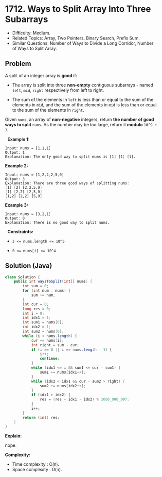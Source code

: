 # 1712. Ways to Split Array Into Three Subarrays

- Difficulty: Medium.
- Related Topics: Array, Two Pointers, Binary Search, Prefix Sum.
- Similar Questions: Number of Ways to Divide a Long Corridor, Number of Ways to Split Array.

## Problem

A split of an integer array is **good** if:


	
- The array is split into three **non-empty** contiguous subarrays - named ```left```, ```mid```, ```right``` respectively from left to right.
	
- The sum of the elements in ```left``` is less than or equal to the sum of the elements in ```mid```, and the sum of the elements in ```mid``` is less than or equal to the sum of the elements in ```right```.


Given ```nums```, an array of **non-negative** integers, return **the number of **good** ways to split** ```nums```. As the number may be too large, return it **modulo** ```10^9 + 7```.

 
**Example 1:**

```
Input: nums = [1,1,1]
Output: 1
Explanation: The only good way to split nums is [1] [1] [1].
```

**Example 2:**

```
Input: nums = [1,2,2,2,5,0]
Output: 3
Explanation: There are three good ways of splitting nums:
[1] [2] [2,2,5,0]
[1] [2,2] [2,5,0]
[1,2] [2,2] [5,0]
```

**Example 3:**

```
Input: nums = [3,2,1]
Output: 0
Explanation: There is no good way to split nums.
```

 
**Constraints:**


	
- ```3 <= nums.length <= 10^5```
	
- ```0 <= nums[i] <= 10^4```



## Solution (Java)

```java
class Solution {
    public int waysToSplit(int[] nums) {
        int sum = 0;
        for (int num : nums) {
            sum += num;
        }
        int cur = 0;
        long res = 0;
        int i = 0;
        int idx1 = 1;
        int sum1 = nums[0];
        int idx2 = 1;
        int sum2 = nums[0];
        while (i < nums.length) {
            cur += nums[i];
            int right = sum - cur;
            if (i == 0 || i == nums.length - 1) {
                i++;
                continue;
            }
            while (idx1 <= i && sum1 <= cur - sum1) {
                sum1 += nums[idx1++];
            }
            while (idx2 < idx1 && cur - sum2 > right) {
                sum2 += nums[idx2++];
            }
            if (idx1 > idx2) {
                res = (res + idx1 - idx2) % 1000_000_007;
            }
            i++;
        }
        return (int) res;
    }
}
```

**Explain:**

nope.

**Complexity:**

* Time complexity : O(n).
* Space complexity : O(n).
